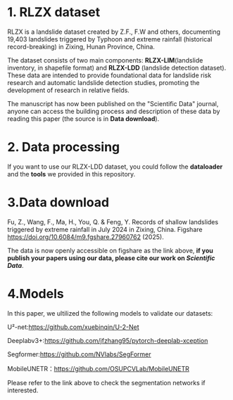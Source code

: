 
# 1. RLZX dataset
RLZX is a landslide dataset created by Z.F., F.W and others, documenting 19,403 landslides triggered by Typhoon and extreme rainfall (historical record-breaking) in Zixing, Hunan Province, China. 

The dataset consists of two main components: **RLZX-LIM**(landslide inventory, in shapefile format) and **RLZX-LDD** (landslide detection dataset). These data are intended to provide foundational data for landslide risk research and automatic landslide detection studies, promoting the development of research in relative fields.

The manuscript has now been published on the "Scientific Data" journal, anyone can access the building process and description of these data by reading this paper (the source is in **Data download**).

# 2. Data processing
If you want to use our RLZX-LDD dataset, you could follow the **dataloader** and the **tools** we provided in this repository.

# 3.Data download
Fu, Z., Wang, F., Ma, H., You, Q. & Feng, Y. Records of shallow landslides triggered by extreme rainfall in July 2024 in Zixing, China.
Figshare https://doi.org/10.6084/m9.fgshare.27960762 (2025).

The data is now openly accessible on figshare as the link above, **if you publish your papers using our data, please cite our work on *Scientific Data***.

# 4.Models
In this paper, we ultilized the following models to validate our datasets:  

U²-net:https://github.com/xuebinqin/U-2-Net  

Deeplabv3+:https://github.com/jfzhang95/pytorch-deeplab-xception  

Segformer:https://github.com/NVlabs/SegFormer  

MobileUNETR：https://github.com/OSUPCVLab/MobileUNETR  


Please refer to the link above to check the segmentation networks if interested.
